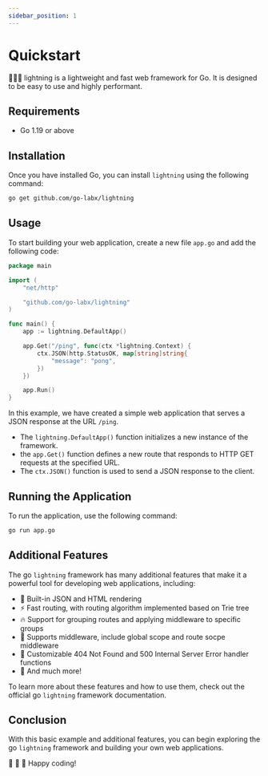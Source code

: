 ```yaml
---
sidebar_position: 1
---
```


# Quickstart

🚀🚀🚀 lightning is a lightweight and fast web framework for Go. It is designed to be easy to use and highly performant.

## Requirements

- Go 1.19 or above

## Installation

Once you have installed Go, you can install `lightning` using the following command:

```bash
go get github.com/go-labx/lightning
```

## Usage

To start building your web application, create a new file `app.go` and add the following code:

```go
package main

import (
	"net/http"

	"github.com/go-labx/lightning"
)

func main() {
	app := lightning.DefaultApp()

	app.Get("/ping", func(ctx *lightning.Context) {
		ctx.JSON(http.StatusOK, map[string]string{
			"message": "pong",
		})
	})

	app.Run()
}
```

In this example, we have created a simple web application that serves a JSON response at the URL `/ping`.

- The `lightning.DefaultApp()` function initializes a new instance of the framework.
- the `app.Get()` function defines a new route that responds to HTTP GET requests at the specified URL.
- The `ctx.JSON()` function is used to send a JSON response to the client.

## Running the Application

To run the application, use the following command:

```bash
go run app.go
```

## Additional Features

The go `lightning` framework has many additional features that make it a powerful tool for developing web applications, including:

- 🎨 Built-in JSON and HTML rendering
- ⚡ Fast routing, with routing algorithm implemented based on Trie tree
- 🔥 Support for grouping routes and applying middleware to specific groups
- 📝 Supports middleware, include global scope and route socpe middleware
- 🚀 Customizable 404 Not Found and 500 Internal Server Error handler functions
- 🎉 And much more!

To learn more about these features and how to use them, check out the official go `lightning` framework documentation.

## Conclusion

With this basic example and additional features, you can begin exploring the go `lightning` framework and building your own web applications.

🎉 🎉 🎉 Happy coding!
